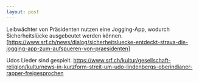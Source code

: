 ```yaml
---
layout: post
---
```


Leibwächter von Präsidenten nutzen eine Jogging-App, wodurch Sicherheitslücke ausgebeutet werden können. [https://www.srf.ch/news/dialog/sicherheitsluecke-entdeckt-strava-die-jogging-app-zum-aufspueren-von-praesidenten]

Udos Lieder sind gespielt. https://www.srf.ch/kultur/gesellschaft-religion/kulturnews-in-kurzform-streit-um-udo-lindenbergs-oberindianer-rapper-freigesprochen


